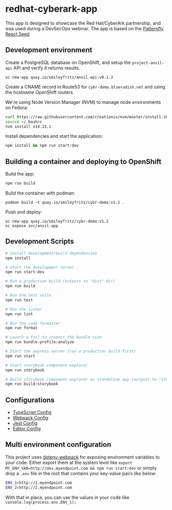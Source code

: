 # redhat-cyberark-app

This app is designed to showcase the Red Hat/CyberArk partnership, and was used during a DevSecOps webinar. The app is based on the [Patternfly React Seed](https://github.com/patternfly/patternfly-react-seed)

## Development environment

Create a PostgreSQL database on OpenShift, and setup the `project-anvil-api` API and verify it returns results. 

```
oc new-app quay.io/smileyfritz/anvil-api:v0.1.3
```
Create a CNAME record in Route53 for `cybr-demo.blueradish.net` and using the hostname OpenShift routers.

We're using Node Version Manager (NVM) to manage node environments on Fedora:
```sh
curl https://raw.githubusercontent.com/creationix/nvm/master/install.sh | bash  
source ~/.bashrc
nvm install v14.15.1
```
Install dependencies and start the application:
```sh
npm install && npm run start:dev
```

## Building a container and deploying to OpenShift

Build the app:
```sh
npm run build
```

Build the container with podman:
```
podman build -t quay.io/smileyfritz/cybr-demo:v1.2 .
```
Push and deploy:
```
oc new-app quay.io/smileyfritz/cybr-demo:v1.2
oc expose svc/anvil-app
```

## Development Scripts
```sh
# Install development/build dependencies
npm install

# Start the development server
npm run start:dev

# Run a production build (outputs to "dist" dir)
npm run build

# Run the test suite
npm run test

# Run the linter
npm run lint

# Run the code formatter
npm run format

# Launch a tool to inspect the bundle size
npm run bundle-profile:analyze

# Start the express server (run a production build first)
npm run start

# Start storybook component explorer
npm run storybook

# Build storybook component explorer as standalone app (outputs to "storybook-static" dir)
npm run build:storybook
```

## Configurations
* [TypeScript Config](./tsconfig.json)
* [Webpack Config](./webpack.common.js)
* [Jest Config](./jest.config.js)
* [Editor Config](./.editorconfig)

## Multi environment configuration
This project uses [dotenv-webpack](https://www.npmjs.com/package/dotenv-webpack) for exposing environment variables to your code. Either export them at the system level like `export MY_ENV_VAR=http://dev.myendpoint.com && npm run start:dev` or simply drop a `.env` file in the root that contains your key-value pairs like below:

```sh
ENV_1=http://1.myendpoint.com
ENV_2=http://2.myendpoint.com
```

With that in place, you can use the values in your code like `console.log(process.env.ENV_1);`
